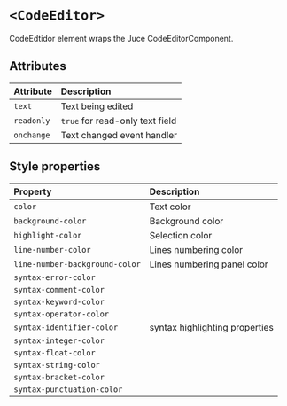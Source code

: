 # `<CodeEditor>`

CodeEdtidor element wraps the Juce CodeEditorComponent.

## Attributes

| Attribute   | Description                                 |
|:------------|:--------------------------------------------|
| `text`      | Text being edited                           |
| `readonly`  | `true` for read-only text field             |
| `onchange`  | Text changed event handler                  |


## Style properties

| Property                     | Description                    |
|:-----------------------------|:-------------------------------|
|`color`                       | Text color                     |
|`background-color`            | Background color               |
|`highlight-color`             | Selection color                |
|`line-number-color`           | Lines numbering color          |
|`line-number-background-color`| Lines numbering panel color    |
|`syntax-error-color`          |                                |
|`syntax-comment-color`        |                                |
|`syntax-keyword-color`        |                                |
|`syntax-operator-color`       |                                |
|`syntax-identifier-color`     | syntax highlighting properties |
|`syntax-integer-color`        |                                |
|`syntax-float-color`          |                                |
|`syntax-string-color`         |                                |
|`syntax-bracket-color`        |                                |
|`syntax-punctuation-color`    |                                |
